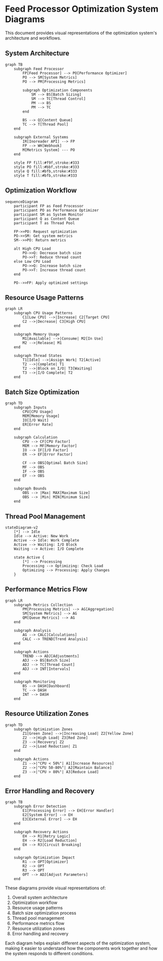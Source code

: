 # Feed Processor Optimization System Diagrams

This document provides visual representations of the optimization system's architecture and workflows.

## System Architecture

```mermaid
graph TB
    subgraph Feed Processor
        FP[Feed Processor] --> PO[Performance Optimizer]
        PO --> SM[System Metrics]
        PO --> PM[Processing Metrics]
        
        subgraph Optimization Components
            SM --> BS[Batch Sizing]
            SM --> TC[Thread Control]
            PM --> BS
            PM --> TC
        end
        
        BS --> Q[Content Queue]
        TC --> T[Thread Pool]
    end
    
    subgraph External Systems
        IR[Inoreader API] --> FP
        FP --> WH[Webhook]
        M[Metrics System] --- PO
    end
    
    style FP fill:#f9f,stroke:#333
    style PO fill:#bbf,stroke:#333
    style Q fill:#bfb,stroke:#333
    style T fill:#bfb,stroke:#333
```

## Optimization Workflow

```mermaid
sequenceDiagram
    participant FP as Feed Processor
    participant PO as Performance Optimizer
    participant SM as System Monitor
    participant Q as Content Queue
    participant T as Thread Pool
    
    FP->>PO: Request optimization
    PO->>SM: Get system metrics
    SM-->>PO: Return metrics
    
    alt High CPU Load
        PO->>Q: Decrease batch size
        PO->>T: Reduce thread count
    else Low CPU Load
        PO->>Q: Increase batch size
        PO->>T: Increase thread count
    end
    
    PO-->>FP: Apply optimized settings
```

## Resource Usage Patterns

```mermaid
graph LR
    subgraph CPU Usage Patterns
        C1[Low CPU] -->|Increase| C2[Target CPU]
        C2 -->|Decrease| C3[High CPU]
    end
    
    subgraph Memory Usage
        M1[Available] -->|Consume| M2[In Use]
        M2 -->|Release| M1
    end
    
    subgraph Thread States
        T1[Idle] -->|Assign Work| T2[Active]
        T2 -->|Complete| T1
        T2 -->|Block on I/O| T3[Waiting]
        T3 -->|I/O Complete| T2
    end
```

## Batch Size Optimization

```mermaid
graph TD
    subgraph Inputs
        CPU[CPU Usage]
        MEM[Memory Usage]
        IO[I/O Wait]
        ER[Error Rate]
    end
    
    subgraph Calculation
        CPU --> CF[CPU Factor]
        MEM --> MF[Memory Factor]
        IO --> IF[I/O Factor]
        ER --> EF[Error Factor]
        
        CF --> OBS[Optimal Batch Size]
        MF --> OBS
        IF --> OBS
        EF --> OBS
    end
    
    subgraph Bounds
        OBS --> |Max| MAX[Maximum Size]
        OBS --> |Min| MIN[Minimum Size]
    end
```

## Thread Pool Management

```mermaid
stateDiagram-v2
    [*] --> Idle
    Idle --> Active: New Work
    Active --> Idle: Work Complete
    Active --> Waiting: I/O Block
    Waiting --> Active: I/O Complete
    
    state Active {
        [*] --> Processing
        Processing --> Optimizing: Check Load
        Optimizing --> Processing: Apply Changes
    }
```

## Performance Metrics Flow

```mermaid
graph LR
    subgraph Metrics Collection
        PM[Processing Metrics] --> AG[Aggregation]
        SM[System Metrics] --> AG
        QM[Queue Metrics] --> AG
    end
    
    subgraph Analysis
        AG --> CALC[Calculations]
        CALC --> TREND[Trend Analysis]
    end
    
    subgraph Actions
        TREND --> ADJ[Adjustments]
        ADJ --> BS[Batch Size]
        ADJ --> TC[Thread Count]
        ADJ --> INT[Intervals]
    end
    
    subgraph Monitoring
        BS --> DASH[Dashboard]
        TC --> DASH
        INT --> DASH
    end
```

## Resource Utilization Zones

```mermaid
graph TD
    subgraph Optimization Zones
        Z1[Green Zone] -->|Increasing Load| Z2[Yellow Zone]
        Z2 -->|High Load| Z3[Red Zone]
        Z3 -->|Recovery| Z2
        Z2 -->|Load Reduction| Z1
    end
    
    subgraph Actions
        Z1 -->|"CPU < 50%"| A1[Increase Resources]
        Z2 -->|"CPU 50-80%"| A2[Maintain Balance]
        Z3 -->|"CPU > 80%"| A3[Reduce Load]
    end
```

## Error Handling and Recovery

```mermaid
graph TB
    subgraph Error Detection
        E1[Processing Error] --> EH[Error Handler]
        E2[System Error] --> EH
        E3[External Error] --> EH
    end
    
    subgraph Recovery Actions
        EH --> R1[Retry Logic]
        EH --> R2[Load Reduction]
        EH --> R3[Circuit Breaking]
    end
    
    subgraph Optimization Impact
        R1 --> OPT[Optimizer]
        R2 --> OPT
        R3 --> OPT
        OPT --> ADJ[Adjust Parameters]
    end
```

These diagrams provide visual representations of:
1. Overall system architecture
2. Optimization workflow
3. Resource usage patterns
4. Batch size optimization process
5. Thread pool management
6. Performance metrics flow
7. Resource utilization zones
8. Error handling and recovery

Each diagram helps explain different aspects of the optimization system, making it easier to understand how the components work together and how the system responds to different conditions.
